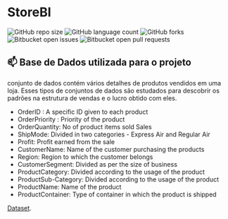 # StoreBI

![GitHub repo size](https://img.shields.io/github/repo-size/iuricode/README-template?style=for-the-badge)
![GitHub language count](https://img.shields.io/github/languages/count/iuricode/README-template?style=for-the-badge)
![GitHub forks](https://img.shields.io/github/forks/iuricode/README-template?style=for-the-badge)
![Bitbucket open issues](https://img.shields.io/bitbucket/issues/iuricode/README-template?style=for-the-badge)
![Bitbucket open pull requests](https://img.shields.io/bitbucket/pr-raw/iuricode/README-template?style=for-the-badge)

## 📫 Base de Dados utilizada para o projeto

conjunto de dados contém vários detalhes de produtos vendidos em uma loja. Esses tipos de conjuntos de dados são estudados para descobrir os padrões na estrutura de vendas e o lucro obtido com eles. 


* OrderID : A specific ID given to each product 
* OrderPriority : Priority of the product
* OrderQuantity: No of product items sold Sales 
* ShipMode: Divided in two categories - Express Air and Regular Air
* Profit: Profit earned from the sale
* CustomerName: Name of the customer purchasing the products 
* Region: Region to which the customer belongs 
* CustomerSegment: Divided as per the size of business
* ProductCategory: Divided according to the usage of the product 
* ProductSub-Category: Divided according to the usage of the product
* ProductName: Name of the product 
* ProductContainer: Type of container in which the product is shipped

[Dataset](https://www.kaggle.com/datasets/anuvagoyal/sales-store-product-details).
